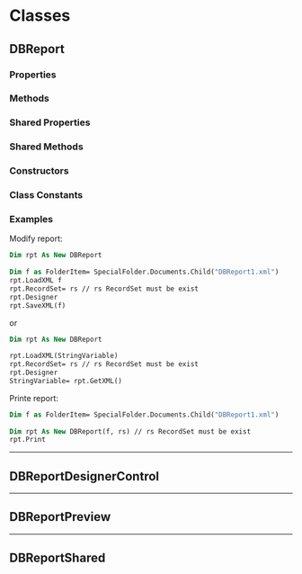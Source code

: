# Classes

## DBReport

### Properties 

### Methods

### Shared Properties

### Shared Methods 

### Constructors

### Class Constants

### Examples

Modify report:

```vb
Dim rpt As New DBReport
 
Dim f as FolderItem= SpecialFolder.Documents.Child("DBReport1.xml")
rpt.LoadXML f
rpt.RecordSet= rs // rs RecordSet must be exist
rpt.Designer
rpt.SaveXML(f)
``` 

or

```vb
Dim rpt As New DBReport
 
rpt.LoadXML(StringVariable)
rpt.RecordSet= rs // rs RecordSet must be exist
rpt.Designer
StringVariable= rpt.GetXML()
```

Printe report:

```vb
Dim f as FolderItem= SpecialFolder.Documents.Child("DBReport1.xml")
 
Dim rpt As New DBReport(f, rs) // rs RecordSet must be exist
rpt.Print
```

---
## DBReportDesignerControl

---
## DBReportPreview

---
## DBReportShared

